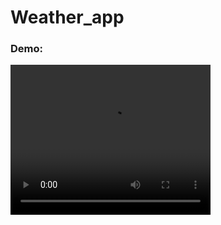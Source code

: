 # Weather_app
<html>
  <head> </head>
  <body>
<h3> Demo:  </h3>
<video width="320" height="240" autoplay >
  <source src="images/weather_app_demo_video.mp4" type="video/mp4">
  <source src="images/weather_app_demo_video.mp4" type="video/ogg">
Your browser does not support the video tag.
</video>

  </body>
</body>
</html>
